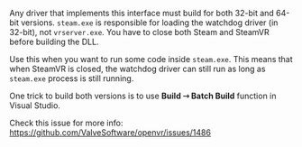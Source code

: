 Any driver that implements this interface must build for both 32-bit and 64-bit versions.
`steam.exe` is responsible for loading the watchdog driver (in 32-bit), not `vrserver.exe`. You have to close both Steam and SteamVR before building the DLL.

Use this when you want to run some code inside `steam.exe`. This means that when SteamVR is closed, the watchdog driver can still run as long as `steam.exe` process is still running.

One trick to build both versions is to use **Build ⇾ Batch Build** function in Visual Studio.

Check this issue for more info: https://github.com/ValveSoftware/openvr/issues/1486